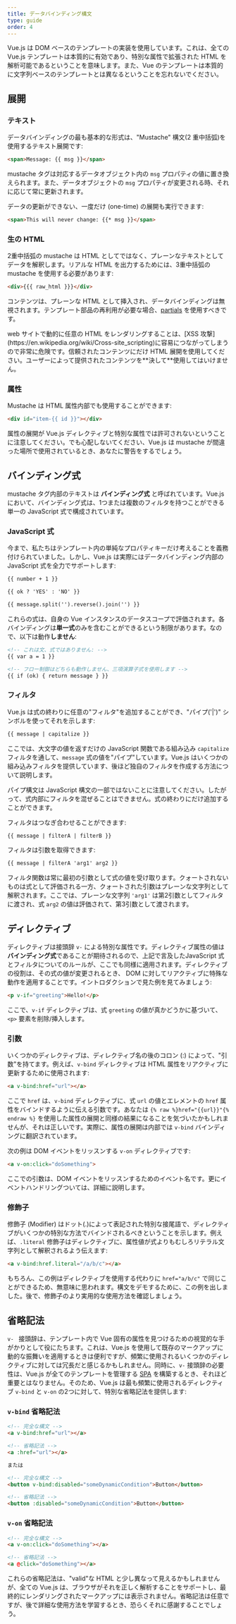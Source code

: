 ```yaml
---
title: データバインディング構文
type: guide
order: 4
---
```


Vue.js は DOM ベースのテンプレートの実装を使用しています。これは、全ての Vue.js テンプレートは本質的に有効であり、特別な属性で拡張された HTML を解析可能であるということを意味します。また、Vue のテンプレートは本質的に文字列ベースのテンプレートとは異なるということを忘れないでください。

## 展開

### テキスト

データバインディングの最も基本的な形式は、"Mustache" 構文(2 重中括弧)を使用するテキスト展開です:

``` html
<span>Message: {{ msg }}</span>
```

mustache タグは対応するデータオブジェクト内の `msg` プロパティの値に置き換えられます。また、データオブジェクトの `msg` プロパティが変更される時、それに応じて常に更新されます。

データの更新ができない、一度だけ (one-time) の展開も実行できます:

``` html
<span>This will never change: {{* msg }}</span>
```

### 生の HTML

2重中括弧の mustache は HTML としてではなく、プレーンなテキストとしてデータを解釈します。リアルな HTML を出力するためには、3重中括弧の mustache を使用する必要があります:

``` html
<div>{{{ raw_html }}}</div>
```

コンテンツは、プレーンな HTML として挿入され、データバインディングは無視されます。テンプレート部品の再利用が必要な場合、[partials](/api/#partial) を使用すべきです。

<p class="tip">web サイトで動的に任意の HTML をレンダリングすることは、[XSS 攻撃](https://en.wikipedia.org/wiki/Cross-site_scripting)に容易につながってしまうので非常に危険です。信頼されたコンテンツにだけ HTML 展開を使用してください。ユーザーによって提供されたコンテンツを**決して**使用してはいけません。</p>

### 属性

Mustache は HTML 属性内部でも使用することができます:

``` html
<div id="item-{{ id }}"></div>
```

属性の展開が Vue.js ディレクティブと特別な属性では許可されないということに注意してください。でも心配しないてください、Vue.js は mustache が間違った場所で使用されているとき、あなたに警告をするでしょう。

## バインディング式

mustache タグ内部のテキストは **バインディング式** と呼ばれています。Vue.js において、バインディング式は、1つまたは複数のフィルタを持つことができる単一の JavaScript 式で構成されています。

### JavaScript 式

今まで、私たちはテンプレート内の単純なプロパティキーだけ考えることを義務付けられていました。しかし、Vue.js は実際にはデータバインディング内部の JavaScript 式を全力でサポートします:

``` html
{{ number + 1 }}

{{ ok ? 'YES' : 'NO' }}

{{ message.split('').reverse().join('') }}
```

これらの式は、自身の Vue インスタンスのデータスコープで評価されます。各バインディングは**単一式**のみを含むことができるという制限があります。なので、以下は動作**しません**:

``` html
<!-- これは文、式ではありません: -->
{{ var a = 1 }}

<!-- フロー制御はどちらも動作しません、三項演算子式を使用します -->
{{ if (ok) { return message } }}
```

### フィルタ

Vue.js は式の終わりに任意の"フィルタ"を追加することができ、"パイプ('|')" シンボルを使ってそれを示します:

``` html
{{ message | capitalize }}
```

ここでは、大文字の値を返すだけの JavaScript 関数である組み込み `capitalize` フィルタを通して、`message` 式の値を"パイプ"しています。Vue.js はいくつかの組み込みフィルタを提供しています、後ほど独自のフィルタを作成する方法について説明します。

パイプ構文は JavaScript 構文の一部ではないことに注意してください。したがって、式内部にフィルタを混ぜることはできません。式の終わりにだけ追加することができます。

フィルタはつなぎ合わせることができます:

``` html
{{ message | filterA | filterB }}
```

フィルタは引数を取得できます:

``` html
{{ message | filterA 'arg1' arg2 }}
```

フィルタ関数は常に最初の引数として式の値を受け取ります。クォートされないものは式として評価される一方、クォートされた引数はプレーンな文字列として解釈されます。ここでは、プレーンな文字列 `'arg1'` は第2引数としてフィルタに渡され、式 `arg2` の値は評価されて、第3引数として渡されます。

## ディレクティブ

ディレクティブは接頭辞 `v-` による特別な属性です。ディレクティブ属性の値は**バインディング式**であることが期待されるので、上記で言及したJavaScript 式とフィルタについてのルールが、ここでも同様に適用されます。ディレクティブの役割は、その式の値が変更されるとき、 DOM に対してリアクティブに特殊な動作を適用することです。イントロダクションで見た例を見てみましょう:

``` html
<p v-if="greeting">Hello!</p>
```

ここで、`v-if` ディレクティブは、式 `greeting` の値が真かどうかに基づいて、`<p>` 要素を削除/挿入します。

### 引数

いくつかのディレクティブは、ディレクティブ名の後のコロン (:) によって、"引数"を持てます。例えば、`v-bind` ディレクティブは HTML 属性をリアクティブに更新するために使用されます:

``` html
<a v-bind:href="url"></a>
```

ここで `href` は、`v-bind` ディレクティブに、式 `url` の値とエレメントの `href` 属性をバインドするように伝える引数です。あなたは `{% raw %}href="{{url}}"{% endraw %}` を使用した属性の展開と同様の結果になることを気づいたかもしれませんが、それは正しいです。実際に、属性の展開は内部では `v-bind` バインディングに翻訳されています。

次の例は DOM イベントをリッスンする `v-on` ディレクティブです:

``` html
<a v-on:click="doSomething">
```

ここでの引数は、DOM イベントをリッスンするためのイベント名です。更にイベントハンドリングついては、詳細に説明します。

### 修飾子

修飾子 (Modifier) はドット(.)によって表記された特別な接尾語で、ディレクティブがいくつかの特別な方法でバインドされるべきということを示します。例えば、`.literal` 修飾子はディレクティブに、属性値が式よりもむしろリテラル文字列として解釈されるよう伝えます:

``` html
<a v-bind:href.literal="/a/b/c"></a>
```

もちろん、この例はディレクティブを使用する代わりに `href="a/b/c"` で同じことができるため、無意味に思われます。構文をデモするために、この例を出しました。後で、修飾子のより実用的な使用方法を確認しましょう。

## 省略記法

`v- ` 接頭辞は、テンプレート内で Vue 固有の属性を見つけるための視覚的な手がかりとして役にたちます。これは、Vue.js を使用して既存のマークアップに動的な振舞いを適用するときは便利ですが、頻繁に使用されるいくつかのディレクティブに対しては冗長だと感じるかもしれません。同時に、`v-` 接頭辞の必要性は、Vue.js が全てのテンプレートを管理する [SPA](https://en.wikipedia.org/wiki/Single-page_application) を構築するとき、それほど重要とはなりません。そのため、Vue.js は最も頻繁に使用されるディレクティブ `v-bind` と `v-on` の2つに対して、特別な省略記法を提供します:

### `v-bind` 省略記法

``` html
<!-- 完全な構文 -->
<a v-bind:href="url"></a>

<!-- 省略記法 -->
<a :href="url"></a>

または

<!-- 完全な構文 -->
<button v-bind:disabled="someDynamicCondition">Button</button>

<!-- 省略記法 -->
<button :disabled="someDynamicCondition">Button</button>
```

### `v-on` 省略記法

``` html
<!-- 完全な構文 -->
<a v-on:click="doSomething"></a>

<!-- 省略記法 -->
<a @click="doSomething"></a>
```

これらの省略記法は、"valid"な HTML と少し異なって見えるかもしれませんが、全ての Vue.js は、ブラウザがそれを正しく解析することをサポートし、最終的にレンダリングされたマークアップには表示されません。省略記法は任意ですが、後で詳細な使用方法を学習するとき、恐らくそれに感謝することでしょう。
